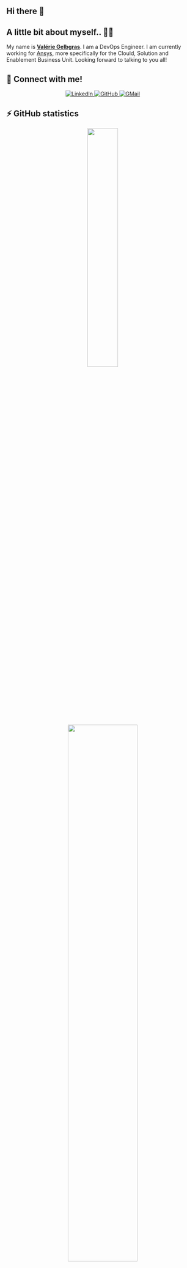 ## Hi there 👋

<!--
**valerie-gelbgras/valerie-gelbgras** is a ✨ _special_ ✨ repository because its `README.md` (this file) appears on your GitHub profile.

Here are some ideas to get you started:

- 🔭 I’m currently working on ...
- 🌱 I’m currently learning ...
- 👯 I’m looking to collaborate on ...
- 🤔 I’m looking for help with ...
- 💬 Ask me about ...
- 📫 How to reach me: ...
- 😄 Pronouns: ...
- ⚡ Fun fact: ...
-->

## A little bit about myself.. 👋😁

My name is [**Valérie Gelbgras**](https://www.linkedin.com/in/valeriegelbgras/). I am a DevOps Engineer. I am currently working for [Ansys](https://www.ansys.com/), more specifically for the Clould, Solution and Enablement Business Unit.
Looking forward to talking to you all!

## :handshake: Connect with me!

<div align=center>
  <a href="https://www.linkedin.com/in/valeriegelbgras/">
    <img src="https://img.shields.io/badge/LinkedIn-0077B5?style=for-the-badge&logo=linkedin&logoColor=white" title="LinkedIn"/>
  </a>
  <a href="https://github.com/vgelbgras">
  <img src="https://img.shields.io/badge/GitHub-100000?style=for-the-badge&logo=github&logoColor=white" title="GitHub"/>
  </a>
  <a href="mailto:vgelbgra@gmail.com">
    <img src="https://img.shields.io/badge/Gmail-D14836?style=for-the-badge&logo=gmail&logoColor=white" title="GMail"/>
  </a>
</div>

## ⚡ GitHub statistics

<div align=center>
   <img align=center width="40%" src="https://github-readme-stats.vercel.app/api/top-langs/?username=vgelbgras&layout=donut-vertical"/>
  <img align=center width="60%" src="https://github-readme-stats.vercel.app/api?username=vgelbgras&count_private=true&show_icons=true&theme=react&border_color=61dafb&hide_border=true"/>
  <br/>
  <img align=center width="60%" src="https://github-readme-streak-stats.herokuapp.com/?user=vgelbgrasa&theme=react&border=61dafb&hide_border=true" alt="zumrudu-anka" />
  <br/>
  <br/>
<!--   <img align=center src="https://github-readme-activity-graph.cyclic.app/graph?username=vgelbgras&count_private=true&theme=react-dark&bg_color=20232a&hide_border=true" width="100%"/> -->
  <img align=center src="https://github-readme-activity-graph.vercel.app/graph?username=vgelbgras&count_private=true&theme=react-dark&bg_color=20232a&hide_border=true" width="100%"/>
</div>
